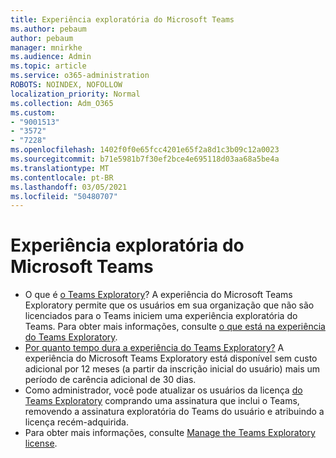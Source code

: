 ```yaml
---
title: Experiência exploratória do Microsoft Teams
ms.author: pebaum
author: pebaum
manager: mnirkhe
ms.audience: Admin
ms.topic: article
ms.service: o365-administration
ROBOTS: NOINDEX, NOFOLLOW
localization_priority: Normal
ms.collection: Adm_O365
ms.custom:
- "9001513"
- "3572"
- "7228"
ms.openlocfilehash: 1402f0f0e65fcc4201e65f2a8d1c3b09c12a0023
ms.sourcegitcommit: b71e5981b7f30ef2bce4e695118d03aa68a5be4a
ms.translationtype: MT
ms.contentlocale: pt-BR
ms.lasthandoff: 03/05/2021
ms.locfileid: "50480707"
---
```

# <a name="microsoft-teams-exploratory-experience"></a>Experiência exploratória do Microsoft Teams

- O que é [o Teams Exploratory](https://docs.microsoft.com/microsoftteams/teams-exploratory)? A experiência do Microsoft Teams Exploratory permite que os usuários em sua organização que não são licenciados para o Teams iniciem uma experiência exploratória do Teams. Para obter mais informações, consulte [o que está na experiência do Teams Exploratory](https://docs.microsoft.com/microsoftteams/teams-exploratory#whats-in-the-teams-exploratory-experience).
- [Por quanto tempo dura a experiência do Teams Exploratory?](https://docs.microsoft.com/microsoftteams/teams-exploratory#how-long-does-the-teams-exploratory-experience-last) A experiência do Microsoft Teams Exploratory está disponível sem custo adicional por 12 meses (a partir da inscrição inicial do usuário) mais um período de carência adicional de 30 dias.
- Como administrador, você pode atualizar os usuários da licença [do Teams Exploratory](https://docs.microsoft.com/microsoftteams/teams-exploratory#upgrade-users-from-the-teams-exploratory-license) comprando uma assinatura que inclui o Teams, removendo a assinatura exploratória do Teams do usuário e atribuindo a licença recém-adquirida.
- Para obter mais informações, consulte [Manage the Teams Exploratory license](https://docs.microsoft.com/microsoftteams/teams-exploratory).
